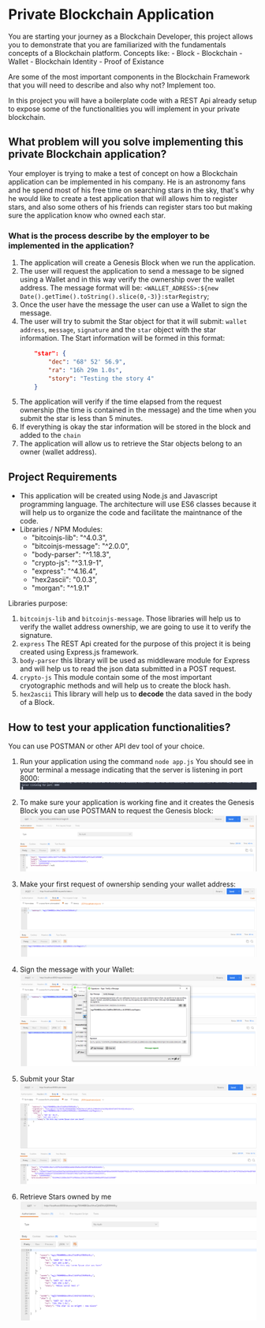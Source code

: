 # Private Blockchain Application

You are starting your journey as a Blockchain Developer, this project allows you to demonstrate
that you are familiarized with the fundamentals concepts of a Blockchain platform.
Concepts like:
    - Block
    - Blockchain
    - Wallet
    - Blockchain Identity
    - Proof of Existance

Are some of the most important components in the Blockchain Framework that you will need to describe and also
why not? Implement too.

In this project you will have a boilerplate code with a REST Api already setup to expose some of the functionalities
you will implement in your private blockchain.

## What problem will you solve implementing this private Blockchain application?

Your employer is trying to make a test of concept on how a Blockchain application can be implemented in his company.
He is an astronomy fans and he spend most of his free time on searching stars in the sky, that's why he would like
to create a test application that will allows him to register stars, and also some others of his friends can register stars
too but making sure the application know who owned each star.

### What is the process describe by the employer to be implemented in the application?

1. The application will create a Genesis Block when we run the application.
2. The user will request the application to send a message to be signed using a Wallet and in this way verify the ownership over the wallet address. The message format will be: `<WALLET_ADRESS>:${new Date().getTime().toString().slice(0,-3)}:starRegistry`;
3. Once the user have the message the user can use a Wallet to sign the message.
4. The user will try to submit the Star object for that it will submit: `wallet address`, `message`, `signature` and the `star` object with the star information.
    The Start information will be formed in this format:
    ```json
        "star": {
            "dec": "68° 52' 56.9",
            "ra": "16h 29m 1.0s",
            "story": "Testing the story 4"
		}
    ```
5. The application will verify if the time elapsed from the request ownership (the time is contained in the message) and the time when you submit the star is less than 5 minutes.
6. If everything is okay the star information will be stored in the block and added to the `chain`
7. The application will allow us to retrieve the Star objects belong to an owner (wallet address).


## Project Requirements

- This application will be created using Node.js and Javascript programming language. The architecture will use ES6 classes
because it will help us to organize the code and facilitate the maintnance of the code.
- Libraries / NPM Modules:
    - "bitcoinjs-lib": "^4.0.3",
    - "bitcoinjs-message": "^2.0.0",
    - "body-parser": "^1.18.3",
    - "crypto-js": "^3.1.9-1",
    - "express": "^4.16.4",
    - "hex2ascii": "0.0.3",
    - "morgan": "^1.9.1"

Libraries purpose:

1. `bitcoinjs-lib` and `bitcoinjs-message`. Those libraries will help us to verify the wallet address ownership, we are going to use it to verify the signature.
2. `express` The REST Api created for the purpose of this project it is being created using Express.js framework.
3. `body-parser` this library will be used as middleware module for Express and will help us to read the json data submitted in a POST request.
4. `crypto-js` This module contain some of the most important cryotographic methods and will help us to create the block hash.
5. `hex2ascii` This library will help us to **decode** the data saved in the body of a Block.


## How to test your application functionalities?

You can use POSTMAN or other API dev tool of your choice.

1. Run your application using the command `node app.js`
You should see in your terminal a message indicating that the server is listening in port 8000:
![  ](snapshots/serverlistening_.png)

2. To make sure your application is working fine and it creates the Genesis Block you can use POSTMAN to request the Genesis block:
    ![Request: http://localhost:8000/block/height/0 ](snapshots/1-retrieve-the-genesis-block.png)
3. Make your first request of ownership sending your wallet address:
    ![Request: http://localhost:8000/requestValidation ](snapshots/2-request-validation-wallet-address.png)
4. Sign the message with your Wallet:
    ![Use the Wallet to sign a message](snapshots/3-sign-verify-message.png)
5. Submit your Star
     ![Request: http://localhost:8000/submitstar](snapshots/4-submit-star-w-signature.png)
6. Retrieve Stars owned by me
    ![Request: http://localhost:8000/blocks/<WALLET_ADDRESS>](snapshots/5-retrieve-stars-for-address.png)
